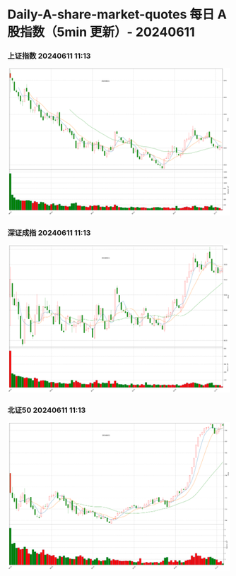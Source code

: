 
# Daily-A-share-market-quotes 每日 A 股指数（5min 更新）- 20240611

### 上证指数 20240611 11:13
![](./fig/2024/6/20240611-sh000001.png)

### 深证成指 20240611 11:13
![](./fig/2024/6/20240611-sz399001.png)

### 北证50 20240611 11:13
![](./fig/2024/6/20240611-bj899050.png)
